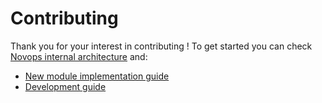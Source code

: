 # Contributing

Thank you for your interest in contributing ! To get started you can check [Novops internal architecture](https://novops.dev/advanced/architecture.html) and:

- [New module implementation guide](https://novops.dev/contributing/add-module.html)
- [Development guide](https://novops.dev/contributing/development.html)